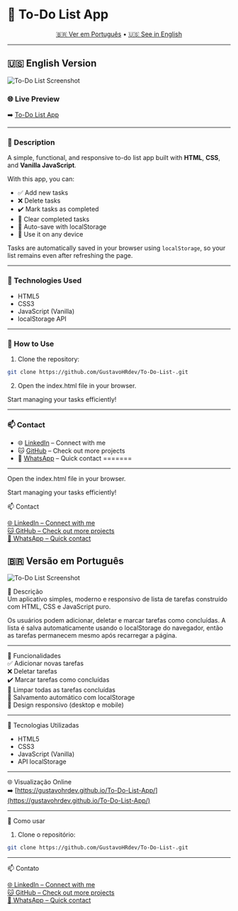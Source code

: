 # 📝 To-Do List App

<p align="center">
  <a href="#pt-br">🇧🇷 Ver em Português</a> • <a href="#en">🇺🇸 See in English</a>
</p>

---

## <a name="en"></a>🇺🇸 English Version

![To-Do List Screenshot](image/print-projeto.png)

### 🌐 Live Preview  
➡️ [To-Do List App](https://gustavohrdev.github.io/To-Do-List-App/)

---

### 📍 Description  
A simple, functional, and responsive to-do list app built with **HTML**, **CSS**, and **Vanilla JavaScript**.

With this app, you can:
- ✅ Add new tasks  
- ❌ Delete tasks  
- ✔️ Mark tasks as completed  
- 🧼 Clear completed tasks  
- 💾 Auto-save with localStorage  
- 📱 Use it on any device

Tasks are automatically saved in your browser using `localStorage`, so your list remains even after refreshing the page.

---

### 🧰 Technologies Used
- HTML5  
- CSS3  
- JavaScript (Vanilla)  
- localStorage API

---

### 🚀 How to Use
1. Clone the repository:  
```bash
git clone https://github.com/GustavoHRdev/To-Do-List-.git
```

2. Open the index.html file in your browser.

Start managing your tasks efficiently!

---

### 📫 Contact
- 🌐 [LinkedIn](https://www.linkedin.com/in/gustavohrdev/) – Connect with me
- 🐱 [GitHub](https://github.com/GustavoHRdev) – Check out more projects
- 📱 [WhatsApp](https://wa.me/5543996448129) – Quick contact 
=======

---


Open the index.html file in your browser.

Start managing your tasks efficiently!

📫 Contact

[🌐 LinkedIn – Connect with me](https://www.linkedin.com/in/gustavohrdev)  
[🐱 GitHub – Check out more projects](https://github.com/GustavoHRdev)  
[📱 WhatsApp – Quick contact](https://wa.me/5543996448129) 


## <a name="pt-br"></a>🇧🇷 Versão em Português

![To-Do List Screenshot](image/print-projeto.png)

📍 Descrição  
Um aplicativo simples, moderno e responsivo de lista de tarefas construído com HTML, CSS e JavaScript puro.

Os usuários podem adicionar, deletar e marcar tarefas como concluídas. A lista é salva automaticamente usando o localStorage do navegador, então as tarefas permanecem mesmo após recarregar a página.

---

🎯 Funcionalidades  
✅ Adicionar novas tarefas  
❌ Deletar tarefas  
✔️ Marcar tarefas como concluídas  
🧼 Limpar todas as tarefas concluídas  
💾 Salvamento automático com localStorage  
📱 Design responsivo (desktop e mobile)

---

🧰 Tecnologias Utilizadas  
- HTML5  
- CSS3  
- JavaScript (Vanilla)  
- API localStorage

---

🌐 Visualização Online  
➡️ [https://gustavohrdev.github.io/To-Do-List-App/](https://gustavohrdev.github.io/To-Do-List-App/)

---

🚀 Como usar  
1. Clone o repositório:  
```bash
git clone https://github.com/GustavoHRdev/To-Do-List-.git
```
---

📫 Contato

[🌐 LinkedIn – Connect with me](https://www.linkedin.com/in/gustavohrdev)  
[🐱 GitHub – Check out more projects](https://github.com/GustavoHRdev)  
[📱 WhatsApp – Quick contact](https://wa.me/5543996448129)



